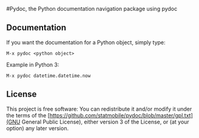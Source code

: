#Pydoc, the Python documentation navigation package using pydoc

## Documentation

If you want the documentation for a Python object, simply
type:

```
M-x pydoc <python object>
```

Example in Python 3:

```
M-x pydoc datetime.datetime.now
```

## License

This project is free software: You can redistribute it and/or modify
it under the terms of the
[https://github.com/statmobile/pydoc/blob/master/gpl.txt](GNU General
Public License), either version 3 of the License, or (at your option)
any later version.
